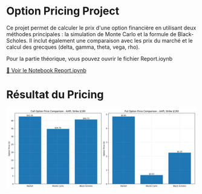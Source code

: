 # Option Pricing Project

Ce projet permet de calculer le prix d'une option financière en utilisant deux méthodes principales : la simulation de Monte Carlo et la formule de Black-Scholes. Il inclut également une comparaison avec les prix du marché et le calcul des grecques (delta, gamma, theta, vega, rho).

Pour la partie théorique, vous pouvez ouvrir le fichier Report.ioynb

[📄 Voir le Notebook Report.ipynb](Report.ipynb)

# Résultat du Pricing
![Résultat du pricing](Img/Option%20Pricer%20Comparaison.png)
